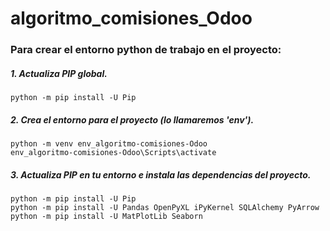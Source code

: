 # algoritmo_comisiones_Odoo

### Para crear el entorno python de trabajo en el proyecto:  

##### 1. Actualiza PIP global.
```
python -m pip install -U Pip  
```

##### 2. Crea el entorno para el proyecto (lo llamaremos 'env').
```
python -m venv env_algoritmo-comisiones-Odoo
env_algoritmo-comisiones-Odoo\Scripts\activate
```

##### 3. Actualiza PIP en tu entorno e instala las dependencias del proyecto.
```
python -m pip install -U Pip
python -m pip install -U Pandas OpenPyXL iPyKernel SQLAlchemy PyArrow
python -m pip install -U MatPlotLib Seaborn
```